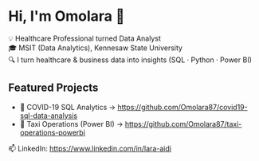 # Hi, I'm Omolara 👋  
💡 Healthcare Professional turned Data Analyst  
🎓 MSIT (Data Analytics), Kennesaw State University  
🔍 I turn healthcare & business data into insights (SQL · Python · Power BI)

## Featured Projects
- 🦠 COVID-19 SQL Analytics → https://github.com/Omolara87/covid19-sql-data-analysis
- 🚖 Taxi Operations (Power BI) → https://github.com/Omolara87/taxi-operations-powerbi

📫 LinkedIn: https://www.linkedin.com/in/lara-aidi
